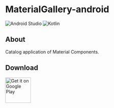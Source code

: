 # MaterialGallery-android  

![Android Studio](https://img.shields.io/badge/Android%20Studio-3.5%20RC3-green.svg)
![Kotlin](https://img.shields.io/badge/kotlin-1.3.41-yellow.svg)

## About  
Catalog application of Material Components.  

## Download  

[<img src="https://play.google.com/intl/en_us/badges/images/generic/en_badge_web_generic.png"
alt="Get it on Google Play" height="80">](https://play.google.com/store/apps/details?id=com.numero.material_gallery)
